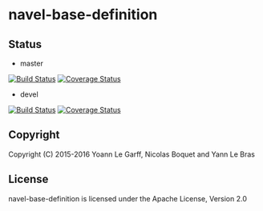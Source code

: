 navel-base-definition
=====================

Status
------

- master

[![Build Status](https://travis-ci.org/Navel-IT/navel-base-definition.svg?branch=master)](https://travis-ci.org/Navel-IT/navel-base-definition?branch=master)
[![Coverage Status](https://coveralls.io/repos/github/Navel-IT/navel-base-definition/badge.svg?branch=master)](https://coveralls.io/github/Navel-IT/navel-base-definition?branch=master)

- devel

[![Build Status](https://travis-ci.org/Navel-IT/navel-base-definition.svg?branch=devel)](https://travis-ci.org/Navel-IT/navel-base-definition?branch=devel)
[![Coverage Status](https://coveralls.io/repos/github/Navel-IT/navel-base-definition/badge.svg?branch=devel)](https://coveralls.io/github/Navel-IT/navel-base-definition?branch=devel)

Copyright
---------

Copyright (C) 2015-2016 Yoann Le Garff, Nicolas Boquet and Yann Le Bras

License
-------

navel-base-definition is licensed under the Apache License, Version 2.0

